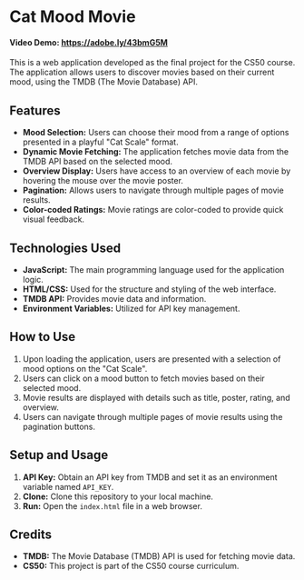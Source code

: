 # Cat Mood Movie
#### Video Demo: https://adobe.ly/43bmG5M

This is a web application developed as the final project for the CS50 course. The application allows users to discover movies based on their current mood, using the TMDB (The Movie Database) API.

## Features

- **Mood Selection:** Users can choose their mood from a range of options presented in a playful "Cat Scale" format.
- **Dynamic Movie Fetching:** The application fetches movie data from the TMDB API based on the selected mood.
- **Overview Display:** Users have access to an overview of each movie by hovering the mouse over the movie poster.
- **Pagination:** Allows users to navigate through multiple pages of movie results.
- **Color-coded Ratings:** Movie ratings are color-coded to provide quick visual feedback.

## Technologies Used

- **JavaScript:** The main programming language used for the application logic.
- **HTML/CSS:** Used for the structure and styling of the web interface.
- **TMDB API:** Provides movie data and information.
- **Environment Variables:** Utilized for API key management.

## How to Use

1. Upon loading the application, users are presented with a selection of mood options on the "Cat Scale".
2. Users can click on a mood button to fetch movies based on their selected mood.
3. Movie results are displayed with details such as title, poster, rating, and overview.
4. Users can navigate through multiple pages of movie results using the pagination buttons.

## Setup and Usage

1. **API Key:** Obtain an API key from TMDB and set it as an environment variable named `API_KEY`.
2. **Clone:** Clone this repository to your local machine.
3. **Run:** Open the `index.html` file in a web browser.

## Credits

- **TMDB:** The Movie Database (TMDB) API is used for fetching movie data.
- **CS50:** This project is part of the CS50 course curriculum.